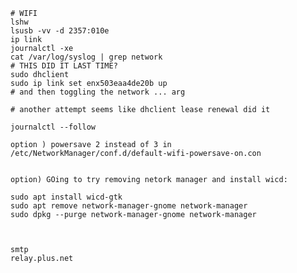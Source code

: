     # WIFI
    lshw
    lsusb -vv -d 2357:010e
    ip link
    journalctl -xe
    cat /var/log/syslog | grep network
    # THIS DID IT LAST TIME?
    sudo dhclient
    sudo ip link set enx503eaa4de20b up
    # and then toggling the network ... arg

    # another attempt seems like dhclient lease renewal did it

    journalctl --follow

    option ) powersave 2 instead of 3 in     /etc/NetworkManager/conf.d/default-wifi-powersave-on.con


    option) GOing to try removing netork manager and install wicd:

    sudo apt install wicd-gtk
    sudo apt remove network-manager-gnome network-manager
    sudo dpkg --purge network-manager-gnome network-manager



    smtp
    relay.plus.net
